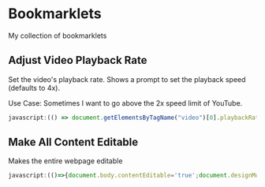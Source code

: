 # Bookmarklets

My collection of bookmarklets

## Adjust Video Playback Rate

Set the video's playback rate. Shows a prompt to set the playback speed (defaults to 4x).

Use Case: Sometimes I want to go above the 2x speed limit of YouTube.

```js
javascript:(() => document.getElementsByTagName("video")[0].playbackRate = Number(prompt("Speed", "4")))();
```

## Make All Content Editable

Makes the entire webpage editable

```js
javascript:(()=>{document.body.contentEditable='true';document.designMode='on';})();
```
